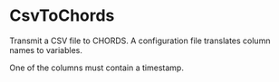 # CsvToChords
Transmit a CSV file to CHORDS. A configuration file translates column names to variables.

One of the columns must contain a timestamp.
